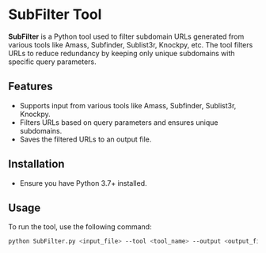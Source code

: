 # SubFilter Tool

**SubFilter** is a Python tool used to filter subdomain URLs generated from various tools like Amass, Subfinder, Sublist3r, Knockpy, etc. The tool filters URLs to reduce redundancy by keeping only unique subdomains with specific query parameters.

## Features
- Supports input from various tools like Amass, Subfinder, Sublist3r, Knockpy.
- Filters URLs based on query parameters and ensures unique subdomains.
- Saves the filtered URLs to an output file.

## Installation
- Ensure you have Python 3.7+ installed.

## Usage
To run the tool, use the following command:

```bash
python SubFilter.py <input_file> --tool <tool_name> --output <output_file>

